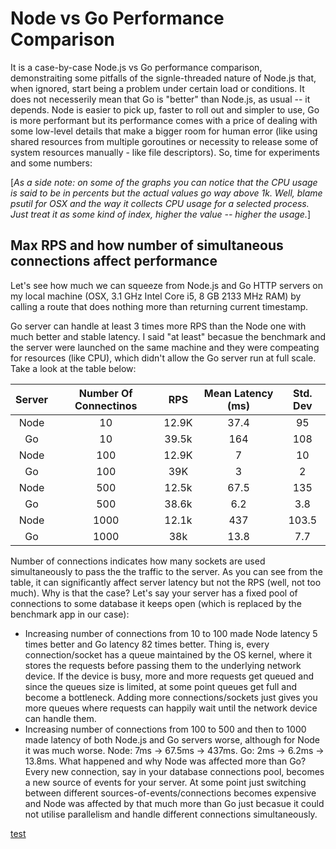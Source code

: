 # Node vs Go Performance Comparison

It is a case-by-case Node.js vs Go performance comparison, demonstraiting some pitfalls of the signle-threaded nature of Node.js that, when ignored, start being a problem under certain load or conditions. It does not necesserily mean that Go is "better" than Node.js, as usual -- it depends. Node is easier to pick up, faster to roll out and simpler to use, Go is more performant but its performance comes with a price of dealing with some low-level details that make a bigger room for human error (like using shared resources from multiple goroutines or necessity to release some of system resources manually - like file descriptors). So, time for experiments and some numbers:

[_As a side note: on some of the graphs you can notice that the CPU usage is said to be in percents but the actual values go way above 1k. Well, blame psutil for OSX and the way it collects CPU usage for a selected process. Just treat it as some kind of index, higher the value -- higher the usage._]

## Max RPS and how number of simultaneous connections affect performance

Let's see how much we can squeeze from Node.js and Go HTTP servers on my local machine (OSX, 3.1 GHz Intel Core i5, 8 GB 2133 MHz RAM) by calling a route that does nothing more than returning current timestamp. 

Go server can handle at least 3 times more RPS than the Node one with much better and stable latency. I said "at least" becasue the benchmark and the server were launched on the same machine and they were compeating for resources (like CPU), which didn't allow the Go server run at full scale. Take a look at the table below:

| Server | Number Of Connectinos | RPS | Mean Latency (ms) | Std. Dev |
| :---: | :---: | :---: | :---: | :---: |
| Node | 10 | 12.9K | 37.4 | 95 |
| Go | 10 | 39.5k | 164 | 108 | 
| Node | 100 | 12.9K | 7 | 10 |
| Go | 100 | 39K | 3 | 2 |
| Node | 500 | 12.5k | 67.5 | 135 |
| Go | 500 | 38.6k | 6.2 | 3.8 |
| Node | 1000 | 12.1k | 437 | 103.5 |
| Go | 1000 | 38k | 13.8 | 7.7 | 

Number of connections indicates how many sockets are used simultaneously to pass the the traffic to the server. As you can see from the table, it can significantly affect server latency but not the RPS (well, not too much). Why is that the case? Let's say your server has a fixed pool of connections to some database it keeps open (which is replaced by the benchmark app in our case):

* Increasing number of connections from 10 to 100 made Node latency 5 times better and Go latency 82 times better. Thing is, every connection/socket has a queue maintained by the OS kernel, where it stores the requests before passing them to the underlying network device. If the device is busy, more and more requests get queued and since the queues size is limited, at some point queues get full and become a bottleneck. Adding more connections/sockets just gives you more queues where requests can happily wait until the network device can handle them.
* Increasing number of connections from 100 to 500 and then to 1000 made latency of both Node.js and Go servers worse, although for Node it was much worse. Node: 7ms -> 67.5ms -> 437ms. Go: 2ms -> 6.2ms -> 13.8ms. What happened and why Node was affected more than Go? Every new connection, say in your database connections pool, becomes a new source of events for your server. At some point just switching between different sources-of-events/connections becomes expensive and Node was affected by that much more than Go just becasue it could not utilise parallelism and handle different connections simultaneously.

[test](/imgs/stats_node_1.png)
